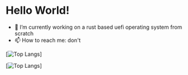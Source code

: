 # Hello World!

- 🔭 I’m currently working on a rust based uefi operating system  from scratch
- 📫 How to reach me: don't

[![Top Langs](https://github-readme-stats.vercel.app/api/top-langs/?username=IdoMessenberg&layout=compact#gh-dark-mode-only)]

[![Top Langs](https://github-readme-stats.vercel.app/api/top-langs/?username=IdoMessenberg&layout=compact#gh-light-mode-only)]

